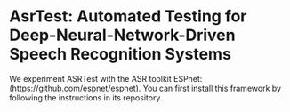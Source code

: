 # AsrTest: Automated Testing for Deep-Neural-Network-Driven Speech Recognition Systems
We experiment ASRTest with the ASR toolkit ESPnet: (https://github.com/espnet/espnet). 
You can first install this framework by following the instructions in its repository. 
